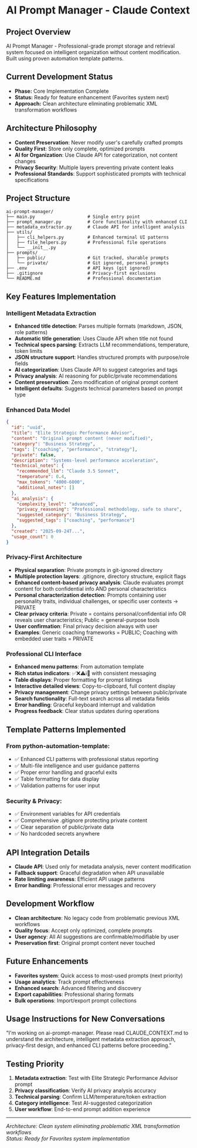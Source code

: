 # AI Prompt Manager - Claude Context

## Project Overview
AI Prompt Manager - Professional-grade prompt storage and retrieval system focused on intelligent organization without content modification. Built using proven automation template patterns.

## Current Development Status
- **Phase:** Core Implementation Complete
- **Status:** Ready for feature enhancement (Favorites system next)
- **Approach:** Clean architecture eliminating problematic XML transformation workflows

## Architecture Philosophy
- **Content Preservation**: Never modify user's carefully crafted prompts
- **Quality First**: Store only complete, optimized prompts  
- **AI for Organization**: Use Claude API for categorization, not content changes
- **Privacy Security**: Multiple layers preventing private content leaks
- **Professional Standards**: Support sophisticated prompts with technical specifications

## Project Structure
```
ai-prompt-manager/
├── main.py                    # Single entry point
├── prompt_manager.py          # Core functionality with enhanced CLI
├── metadata_extractor.py      # Claude API for intelligent analysis
├── utils/
│   ├── cli_helpers.py         # Enhanced terminal UI patterns
│   ├── file_helpers.py        # Professional file operations
│   └── __init__.py
├── prompts/
│   ├── public/                # Git tracked, sharable prompts
│   └── private/               # Git ignored, personal prompts
├── .env                       # API keys (git ignored)
├── .gitignore                 # Privacy-first exclusions
└── README.md                  # Professional documentation
```

## Key Features Implementation

### Intelligent Metadata Extraction
- **Enhanced title detection**: Parses multiple formats (markdown, JSON, role patterns)
- **Automatic title generation**: Uses Claude API when title not found
- **Technical specs parsing**: Extracts LLM recommendations, temperature, token limits
- **JSON structure support**: Handles structured prompts with purpose/role fields
- **AI categorization**: Uses Claude API to suggest categories and tags
- **Privacy analysis**: AI reasoning for public/private recommendations
- **Content preservation**: Zero modification of original prompt content
- **Intelligent defaults**: Suggests technical parameters based on prompt type

### Enhanced Data Model
```json
{
  "id": "uuid",
  "title": "Elite Strategic Performance Advisor",
  "content": "Original prompt content (never modified)",
  "category": "Business Strategy", 
  "tags": ["coaching", "performance", "strategy"],
  "private": false,
  "description": "Systems-level performance acceleration",
  "technical_notes": {
    "recommended_llm": "Claude 3.5 Sonnet",
    "temperature": 0.4,
    "max_tokens": "4000-6000",
    "additional_notes": []
  },
  "ai_analysis": {
    "complexity_level": "advanced",
    "privacy_reasoning": "Professional methodology, safe to share",
    "suggested_category": "Business Strategy",
    "suggested_tags": ["coaching", "performance"]
  },
  "created": "2025-09-24T...",
  "usage_count": 0
}
```

### Privacy-First Architecture
- **Physical separation**: Private prompts in git-ignored directory
- **Multiple protection layers**: .gitignore, directory structure, explicit flags
- **Enhanced content-based privacy analysis**: Claude evaluates prompt content for both confidential info AND personal characteristics
- **Personal characterization detection**: Prompts containing user personality traits, individual challenges, or specific user contexts → PRIVATE
- **Clear privacy criteria**: Private = contains personal/confidential info OR reveals user characteristics; Public = general-purpose tools
- **User confirmation**: Final privacy decision always with user
- **Examples**: Generic coaching frameworks = PUBLIC; Coaching with embedded user traits = PRIVATE

### Professional CLI Interface
- **Enhanced menu patterns**: From automation template
- **Rich status indicators**: ✅❌⚠️ℹ️🔄 with consistent messaging
- **Table displays**: Proper formatting for prompt listings
- **Interactive detailed views**: Copy-to-clipboard, full content display
- **Privacy management**: Change privacy settings between public/private
- **Search functionality**: Full-text search across all metadata fields
- **Error handling**: Graceful keyboard interrupt and validation
- **Progress feedback**: Clear status updates during operations

## Template Patterns Implemented

### From python-automation-template:
- ✅ Enhanced CLI patterns with professional status reporting
- ✅ Multi-file intelligence and user guidance patterns  
- ✅ Proper error handling and graceful exits
- ✅ Table formatting for data display
- ✅ Validation patterns for user input

### Security & Privacy:
- ✅ Environment variables for API credentials
- ✅ Comprehensive .gitignore protecting private content
- ✅ Clear separation of public/private data
- ✅ No hardcoded secrets anywhere

## API Integration Details
- **Claude API**: Used only for metadata analysis, never content modification
- **Fallback support**: Graceful degradation when API unavailable
- **Rate limiting awareness**: Efficient API usage patterns
- **Error handling**: Professional error messages and recovery

## Development Workflow
- **Clean architecture**: No legacy code from problematic previous XML workflows
- **Quality focus**: Accept only optimized, complete prompts
- **User agency**: All AI suggestions are confirmable/modifiable by user
- **Preservation first**: Original prompt content never touched

## Future Enhancements
- **Favorites system**: Quick access to most-used prompts (next priority)
- **Usage analytics**: Track prompt effectiveness
- **Enhanced search**: Advanced filtering and discovery
- **Export capabilities**: Professional sharing formats
- **Bulk operations**: Import/export prompt collections

## Usage Instructions for New Conversations
"I'm working on ai-prompt-manager. Please read CLAUDE_CONTEXT.md to understand the architecture, intelligent metadata extraction approach, privacy-first design, and enhanced CLI patterns before proceeding."

## Testing Priority
1. **Metadata extraction**: Test with Elite Strategic Performance Advisor prompt
2. **Privacy classification**: Verify AI privacy analysis accuracy
3. **Technical parsing**: Confirm LLM/temperature/token extraction
4. **Category intelligence**: Test AI-suggested categorization
5. **User workflow**: End-to-end prompt addition experience

---
*Architecture: Clean system eliminating problematic XML transformation workflows*  
*Status: Ready for Favorites system implementation*
